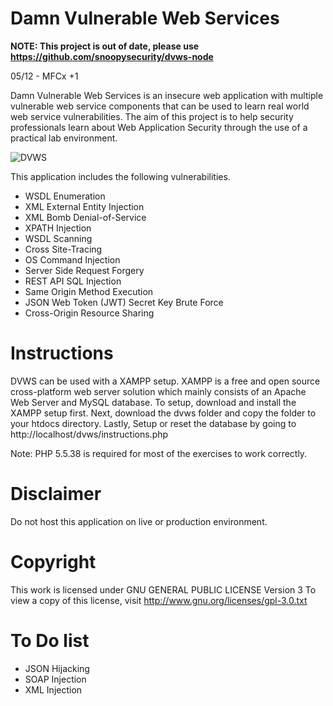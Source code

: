 # Damn Vulnerable Web Services

**NOTE: This project is out of date, please use https://github.com/snoopysecurity/dvws-node**

05/12 - MFCx +1

Damn Vulnerable Web Services is an insecure web application with multiple vulnerable web service components that can be used to learn real world web service vulnerabilities. The aim of this project is to help security professionals learn about Web Application Security through the use of a practical lab environment.



![DVWS](http://snoopysecurity.github.io/img/dvws.png)

This application includes the following vulnerabilities.

+ WSDL Enumeration
+ XML External Entity Injection
+ XML Bomb Denial-of-Service
+ XPATH Injection
+ WSDL Scanning
+ Cross Site-Tracing
+ OS Command Injection
+ Server Side Request Forgery
+ REST API SQL Injection
+ Same Origin Method Execution
+ JSON Web Token (JWT) Secret Key Brute Force
+ Cross-Origin Resource Sharing



# Instructions
DVWS can be used with a XAMPP setup. XAMPP is a free and open source cross-platform web server solution which mainly consists of an Apache Web Server and MySQL database. To setup, download and install the XAMPP setup first. Next, download the dvws folder and copy the folder to your htdocs directory. Lastly, Setup or reset the database by going to http://localhost/dvws/instructions.php

Note: PHP 5.5.38 is required for most of the exercises to work correctly.

# Disclaimer
Do not host this application on live or production environment.

# Copyright
This work is licensed under GNU GENERAL PUBLIC LICENSE Version 3
To view a copy of this license, visit http://www.gnu.org/licenses/gpl-3.0.txt

# To Do list

+ JSON Hijacking
+ SOAP Injection
+ XML Injection

